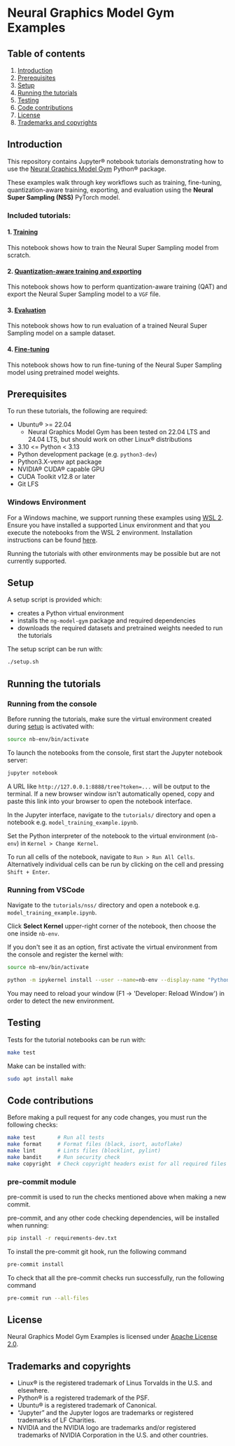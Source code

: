 <!---
SPDX-FileCopyrightText: Copyright 2025 Arm Limited and/or its affiliates <open-source-office@arm.com>
SPDX-License-Identifier: Apache-2.0
--->

# Neural Graphics Model Gym Examples

## Table of contents

1. [Introduction](#introduction)
2. [Prerequisites](#prerequisites)
3. [Setup](#setup)
4. [Running the tutorials](#running-the-tutorials)
5. [Testing](#testing)
6. [Code contributions](#code-contributions)
6. [License](#license)
7. [Trademarks and copyrights](#trademarks-and-copyrights)

## Introduction
This repository contains Jupyter® notebook tutorials demonstrating how to use the [Neural Graphics Model Gym](https://github.com/arm/neural-graphics-model-gym) Python® package.

These examples walk through key workflows such as training, fine-tuning, quantization-aware training, exporting, and evaluation using the **Neural Super Sampling (NSS)** PyTorch model.

### Included tutorials:

#### 1.  [Training](./tutorials/nss/model_training_example.ipynb)
This notebook shows how to train the Neural Super Sampling model from scratch.

#### 2. [Quantization-aware training and exporting](./tutorials/nss/model_qat_example.ipynb)
This notebook shows how to perform quantization-aware training (QAT) and export the Neural Super Sampling model to a `VGF` file.

#### 3. [Evaluation](./tutorials/nss/model_evaluation_example.ipynb)
This notebook shows how to run evaluation of a trained Neural Super Sampling model on a sample dataset.

#### 4. [Fine-tuning](./tutorials/nss/model_finetuning_example.ipynb)
This notebook shows how to run fine-tuning of the Neural Super Sampling model using pretrained model weights.

## Prerequisites
To run these tutorials, the following are required:

* Ubuntu® >= 22.04
  * Neural Graphics Model Gym has been tested on 22.04 LTS and 24.04 LTS, but should work on other Linux® distributions
* 3.10 <= Python < 3.13
* Python development package (e.g. `python3-dev`)
* Python3.X-venv apt package
* NVIDIA® CUDA® capable GPU
* CUDA Toolkit v12.8 or later
* Git LFS

### Windows Environment
For a Windows machine, we support running these examples using [WSL 2](https://learn.microsoft.com/en-us/windows/wsl/about).
Ensure you have installed a supported Linux environment and that you execute the notebooks from the WSL 2 environment. Installation instructions can be found [here](https://learn.microsoft.com/en-us/windows/wsl/install).

Running the tutorials with other environments may be possible but are not currently supported.

## Setup

A setup script is provided which:
- creates a Python virtual environment
- installs the `ng-model-gym` package and required dependencies
- downloads the required datasets and pretrained weights needed to run the tutorials

The setup script can be run with:
```bash
./setup.sh
```

## Running the tutorials

### Running from the console
Before running the tutorials, make sure the virtual environment created during [setup](./README.md#setup) is activated with:

```bash
source nb-env/bin/activate
```

To launch the notebooks from the console, first start the Jupyter notebook server:

```bash
jupyter notebook
```

A URL like `http://127.0.0.1:8888/tree?token=...` will be output to the terminal. If a new browser window isn't automatically opened, copy and paste this link into your browser to open the notebook interface.

In the Jupyter interface, navigate to the `tutorials/` directory and open a notebook e.g. `model_training_example.ipynb`.

Set the Python interpreter of the notebook to the virtual environment (`nb-env`) in `Kernel > Change Kernel`.

To run all cells of the notebook, navigate to `Run > Run All Cells`. Alternatively individual cells can be run by clicking on the cell and pressing `Shift + Enter`.

### Running from VSCode

Navigate to the `tutorials/nss/` directory and open a notebook e.g. `model_training_example.ipynb`.

Click **Select Kernel** upper-right corner of the notebook, then choose the one inside `nb-env`.

If you don't see it as an option, first activate the virtual environment from the console and register the kernel with:

```bash
source nb-env/bin/activate

python -m ipykernel install --user --name=nb-env --display-name "Python (nb-env)"
```

You may need to reload your window (F1 -> 'Developer: Reload Window') in order to detect the new environment.

## Testing

Tests for the tutorial notebooks can be run with:
```bash
make test
```

Make can be installed with:
```bash
sudo apt install make
```

## Code contributions
Before making a pull request for any code changes, you must run the following checks:

```bash
make test       # Run all tests
make format     # Format files (black, isort, autoflake)
make lint       # Lints files (blocklint, pylint)
make bandit     # Run security check
make copyright  # Check copyright headers exist for all required files
```

### pre-commit module

pre-commit is used to run the checks mentioned above when making a new commit.

pre-commit, and any other code checking dependencies, will be installed when running:

```bash
pip install -r requirements-dev.txt
```

To install the pre-commit git hook, run the following command

```bash
pre-commit install
```

To check that all the pre-commit checks run successfully, run the following command

```bash
pre-commit run --all-files
```

## License

Neural Graphics Model Gym Examples is licensed under [Apache License 2.0](./LICENSE.md).

## Trademarks and copyrights

* Linux® is the registered trademark of Linus Torvalds in the U.S. and elsewhere.
* Python® is a registered trademark of the PSF.
* Ubuntu® is a registered trademark of Canonical.
* “Jupyter” and the Jupyter logos are trademarks or registered trademarks of LF Charities.
* NVIDIA and the NVIDIA logo are trademarks and/or registered trademarks of NVIDIA Corporation in the U.S. and other countries.